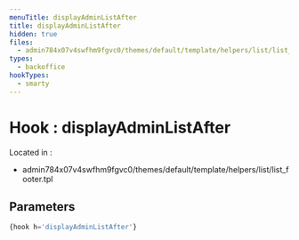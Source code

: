 ```yaml
---
menuTitle: displayAdminListAfter
title: displayAdminListAfter
hidden: true
files:
  - admin784x07v4swfhm9fgvc0/themes/default/template/helpers/list/list_footer.tpl
types:
  - backoffice
hookTypes:
  - smarty
---
```


# Hook : displayAdminListAfter

Located in :

  - admin784x07v4swfhm9fgvc0/themes/default/template/helpers/list/list_footer.tpl

## Parameters

```php
{hook h='displayAdminListAfter'}
```